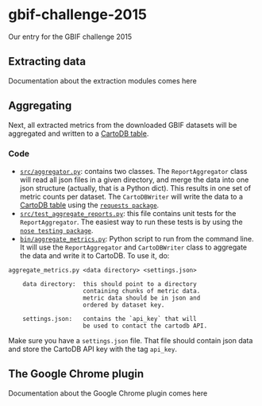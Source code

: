 # gbif-challenge-2015

Our entry for the GBIF challenge 2015

## Extracting data

Documentation about the extraction modules comes here

## Aggregating 

Next, all extracted metrics from the downloaded GBIF datasets will be aggregated and written to a [CartoDB table](https://datafable.cartodb.com/tables/gbif_dataset_metrics).

### Code

- [`src/aggregator.py`](/src/aggregator.py): contains two classes. The `ReportAggregator` class will read all json files in a given directory, and merge the data into one json structure (actually, that is a Python dict). This results in one set of metric counts per dataset. The `CartoDBWriter` will write the data to a [CartoDB table](https://datafable.cartodb.com/tables/gbif_dataset_metrics) using the [`requests package`](http://docs.python-requests.org/en/latest/).
- [`src/test_aggregate_reports.py`](/src/test_aggregate_reports.py): this file contains unit tests for the `ReportAggregator`. The easiest way to run these tests is by using the [`nose testing package`](https://nose.readthedocs.org/en/latest/).
- [`bin/aggregate_metrics.py`](/bin/aggregate_metrics.py): Python script to run from the command line. It will use the `ReportAggregator` and `CartoDBWriter` class to aggregate the data and write it to CartoDB. To use it, do:

```
aggregate_metrics.py <data directory> <settings.json>

    data directory:  this should point to a directory
                     containing chunks of metric data.
                     metric data should be in json and
                     ordered by dataset key.

    settings.json:   contains the `api_key` that will
                     be used to contact the cartodb API.
```

Make sure you have a `settings.json` file. That file should contain json data and store the CartoDB API key with the tag `api_key`.

## The Google Chrome plugin

Documentation about the Google Chrome plugin comes here
